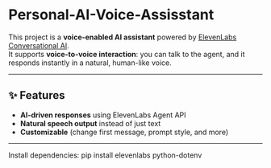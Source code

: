 # Personal-AI-Voice-Assisstant

This project is a **voice-enabled AI assistant** powered by [ElevenLabs Conversational AI](https://elevenlabs.io/).  
It supports **voice-to-voice interaction**: you can talk to the agent, and it responds instantly in a natural, human-like voice.  

---

## ✨ Features
- **AI-driven responses** using ElevenLabs Agent API  
- **Natural speech output** instead of just text  
- **Customizable** (change first message, prompt style, and more)  

---

Install dependencies: pip install elevenlabs python-dotenv

